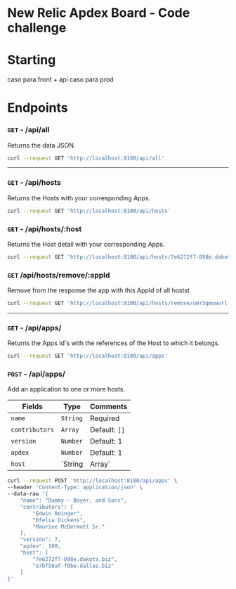 # New Relic Apdex Board - Code challenge

# Starting
caso para front + api
caso para prod

# Endpoints
### `GET` - /api/all
Returns the data JSON.

``` bash
curl --request GET 'http://localhost:8100/api/all'
```

---

### `GET` - /api/hosts
Returns the Hosts with your corresponding Apps.

``` bash
curl --request GET 'http://localhost:8100/api/hosts'
```

### `GET` - /api/hosts/:host
Returns the Host detail with your corresponding Apps.

``` bash
curl --request GET 'http://localhost:8100/api/hosts/7e6272f7-098e.dakota.biz'
```

### `GET` /api/hosts/remove/:appId
Remove from the response the app with this AppId of all hostst

``` bash
curl --request GET 'http://localhost:8100/api/hosts/remove/umr3gmuwvrl'
```

---

### `GET` - /api/apps/
Returns the Apps Id's with the references of the Host to which it belongs.

``` bash
curl --request GET 'http://localhost:8100/api/apps'
```

### `POST` - /api/apps/
Add an application to one or more hosts.

| Fields | Type | Comments |
| - | - | - |
| `name` | `String` | Required |
| `contributors` | `Array` | Default: `[]` |
| `version` | `Number` | Default: 1 |
| `apdex` | `Number` | Default: 1 |
| `host` | `String | Array` | Required |

``` bash
curl --request POST 'http://localhost:8100/api/apps' \
--header 'Content-Type: application/json' \
--data-raw '{
    "name": "Dummy - Boyer, and Sons",
    "contributors": [
        "Edwin Reinger",
        "Ofelia Dickens",
        "Maurine McDermott Sr."
    ],
    "version": 7,
    "apdex": 100,
    "host": [
        "7e6272f7-098e.dakota.biz",
        "e7bf58af-f0be.dallas.biz"
    ]
}'
```